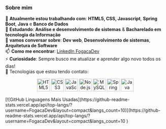 ### Sobre mim ###
🔭 **Atualmente estou trabalhando com**: **HTML5, CSS, Javascript**, **Spring Boot**, **Java** e **Banco de Dados**   
🌱 **Estudando**: **Análise e desenvolvimento de sistemas** & **Bacharelado em tecnologia da Informação**  
💬 **vamos conversar sobre**: **Dev web**, **Desenvolvimento de sistemas**, **Arquitetura de Software**<br>
📫 **Como me encontrar**: [LinkedIn FogacaDev](https://www.linkedin.com/in/fogacadev/)<br> 
⚡ **Curiosidade**: Sempre busco me atualizar e aprender algo novo todos os dias!<br>
🚀 Tecnologias que estou tendo contato:<br>

<p align="center">
  <img src="https://cdn.jsdelivr.net/gh/devicons/devicon/icons/html5/html5-original.svg" alt="HTML5" width="40" height="40"/>
  <img src="https://cdn.jsdelivr.net/gh/devicons/devicon/icons/css3/css3-original.svg" alt="CSS3" width="40" height="40"/>
  <img src="https://cdn.jsdelivr.net/gh/devicons/devicon/icons/javascript/javascript-original.svg" alt="JavaScript" width="40" height="40"/>
  <img src="https://cdn.jsdelivr.net/gh/devicons/devicon/icons/nodejs/nodejs-original.svg" alt="Node.js" width="40" height="40"/>
  <img src="https://cdn.jsdelivr.net/gh/devicons/devicon/icons/mysql/mysql-original.svg" alt="MySQL" width="40" height="40"/>
  <img src="https://cdn.jsdelivr.net/gh/devicons/devicon/icons/spring/spring-original.svg" alt="Spring Boot" width="40" height="40"/>
  <img src="https://cdn.jsdelivr.net/gh/devicons/devicon/icons/java/java-original.svg" alt="Java" width="40" height="40"/>
</p>
[![GitHub Linguagens Mais Usadas](https://github-readme-stats.vercel.app/api/top-langs/?username=FogacaDev&layout=compact&langs_count=10)](https://github-readme-stats.vercel.app/api/top-langs/?username=FogacaDev&layout=compact&langs_count=10
)
